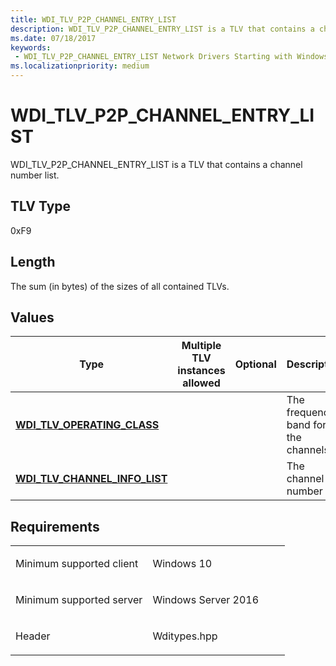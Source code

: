 ```yaml
---
title: WDI_TLV_P2P_CHANNEL_ENTRY_LIST
description: WDI_TLV_P2P_CHANNEL_ENTRY_LIST is a TLV that contains a channel number list.
ms.date: 07/18/2017
keywords:
 - WDI_TLV_P2P_CHANNEL_ENTRY_LIST Network Drivers Starting with Windows Vista
ms.localizationpriority: medium
---
```


# WDI\_TLV\_P2P\_CHANNEL\_ENTRY\_LIST


WDI\_TLV\_P2P\_CHANNEL\_ENTRY\_LIST is a TLV that contains a channel number list.

## TLV Type


0xF9

## Length


The sum (in bytes) of the sizes of all contained TLVs.

## Values


| Type                                                               | Multiple TLV instances allowed | Optional | Description                          |
|--------------------------------------------------------------------|--------------------------------|----------|--------------------------------------|
| [**WDI\_TLV\_OPERATING\_CLASS**](wdi-tlv-operating-class.md)      |                                |          | The frequency band for the channels. |
| [**WDI\_TLV\_CHANNEL\_INFO\_LIST**](wdi-tlv-channel-info-list.md) |                                |          | The channel number list.             |

 

## Requirements

<table>
<colgroup>
<col width="50%" />
<col width="50%" />
</colgroup>
<tbody>
<tr class="odd">
<td><p>Minimum supported client</p></td>
<td><p>Windows 10</p></td>
</tr>
<tr class="even">
<td><p>Minimum supported server</p></td>
<td><p>Windows Server 2016</p></td>
</tr>
<tr class="odd">
<td><p>Header</p></td>
<td>Wditypes.hpp</td>
</tr>
</tbody>
</table>

 

 




